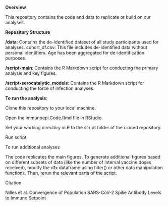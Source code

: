 **Overview**

This repository contains the code and data to replicate or build on our analyses.

**Repository Structure**

**/data**: Contains the de-identified dataset of all study participants used for analyses. cohort_df.csv: This file includes de-identified data without personal identifiers. Age has been aggregated for de-identification purposes.

**/script-main**: Contains the R Markdown script for conducting the primary analysis and key figures. 

**/script-serocatalytic_models**: Contains the R Markdown script for conducting the force of infection analyses. 

**To run the analysis**:

Clone this repository to your local machine.

Open the immunoepi.Code.Rmd file in RStudio.

Set your working directory in R to the script folder of the cloned repository.

Run script.

To run additional analyses

The code replicates the main figures. To generate additional figures based on different subsets of data (like the number of interval vaccine doses received), modify the dfx dataframe using filter() or other data manipulation functions. Then, rerun the relevant parts of the script.

Citation

Nilles et al. Convergence of Population SARS-CoV-2 Spike Antibody Levels to Immune Setpoint


